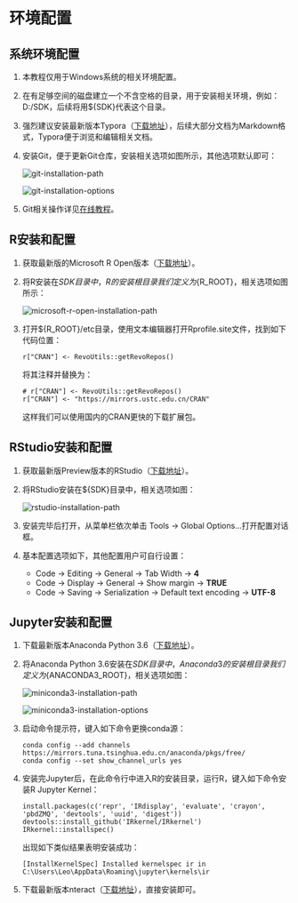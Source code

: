 # 环境配置

## 系统环境配置

1. 本教程仅用于Windows系统的相关环境配置。

2. 在有足够空间的磁盘建立一个不含空格的目录，用于安装相关环境，例如：D:/SDK，后续将用${SDK}代表这个目录。

3. 强烈建议安装最新版本Typora（[下载地址](http://typora.io)），后续大部分文档为Markdown格式，Typora便于浏览和编辑相关文档。

4. 安装Git，便于更新Git仓库，安装相关选项如图所示，其他选项默认即可：

   ![git-installation-path](images/ide-preparation/git-installation-path.png)

   ![git-installation-options](images/ide-preparation/git-installation-options.png)

5. Git相关操作详见[在线教程](https://www.liaoxuefeng.com/wiki/0013739516305929606dd18361248578c67b8067c8c017b000)。

## R安装和配置

1. 获取最新版的Microsoft R Open版本（[下载地址](https://mran.microsoft.com/download/)）。

2. 将R安装在${SDK}目录中，R的安装根目录我们定义为${R_ROOT}，相关选项如图所示：

   ![microsoft-r-open-installation-path](images/ide-preparation/microsoft-r-open-installation-path.png)

3. 打开${R_ROOT}/etc目录，使用文本编辑器打开Rprofile.site文件，找到如下代码位置：

   ```{r}
   r["CRAN"] <- RevoUtils::getRevoRepos()
   ```

   将其注释并替换为：

   ```{r}
   # r["CRAN"] <- RevoUtils::getRevoRepos()
   r["CRAN"] <- "https://mirrors.ustc.edu.cn/CRAN"
   ```

   这样我们可以使用国内的CRAN更快的下载扩展包。

## RStudio安装和配置

1. 获取最新版Preview版本的RStudio（[下载地址](https://www.rstudio.com/products/rstudio/download/preview/)）。

2. 将RStudio安装在${SDK}目录中，相关选项如图：

   ![rstudio-installation-path](images/ide-preparation/rstudio-installation-path.png)

3. 安装完毕后打开，从菜单栏依次单击 Tools -> Global Options...打开配置对话框。

4. 基本配置选项如下，其他配置用户可自行设置：

   - Code -> Editing -> General -> Tab Width -> **4**
   - Code -> Display -> General -> Show margin -> **TRUE**
   - Code -> Saving -> Serialization -> Default text encoding -> **UTF-8**

## Jupyter安装和配置

1. 下载最新版本Anaconda Python 3.6（[下载地址](https://www.anaconda.com/download/)）。

2. 将Anaconda Python 3.6安装在${SDK}目录中，Anaconda3的安装根目录我们定义为${ANACONDA3_ROOT}，相关选项如图：

   ![miniconda3-installation-path](images/ide-preparation/anaconda3-installation-path.png)

   ![miniconda3-installation-options](images/ide-preparation/anaconda3-installation-options.png)

3. 启动命令提示符，键入如下命令更换conda源：

   ```{bash}
   conda config --add channels https://mirrors.tuna.tsinghua.edu.cn/anaconda/pkgs/free/
   conda config --set show_channel_urls yes
   ```

4. 安装完Jupyter后，在此命令行中进入R的安装目录，运行R，键入如下命令安装R Jupyter Kernel：

   ```{r}
   install.packages(c('repr', 'IRdisplay', 'evaluate', 'crayon', 'pbdZMQ', 'devtools', 'uuid', 'digest'))
   devtools::install_github('IRkernel/IRkernel')
   IRkernel::installspec()
   ```
   出现如下类似结果表明安装成功：

   ```{text}
   [InstallKernelSpec] Installed kernelspec ir in C:\Users\Leo\AppData\Roaming\jupyter\kernels\ir
   ```

5. 下载最新版本nteract（[下载地址](https://nteract.io/)），直接安装即可。